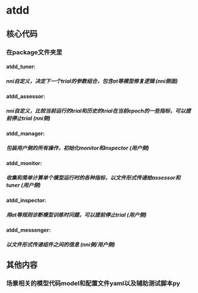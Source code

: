 # atdd
## 核心代码
### 在package文件夹里
#### atdd_tuner:
##### nni自定义，决定下一个trial的参数组合，包含at等模型修复逻辑 (nni侧面)
#### atdd_assessor: 
##### nni自定义，比较当前运行的trial和历史的trial在当前epoch的一些指标，可以提前停止trial (nni侧)
#### atdd_manager: 
##### 包装用户侧的所有操作，初始化monitor和inspector  (用户侧)
#### atdd_monitor: 
##### 收集和简单计算单个模型运行时的各种指标，以文件形式传递给assessor和tuner (用户侧)
#### atdd_inspector:
##### 用at等规则诊断模型训练时问题，可以提前停止trial (用户侧)
#### atdd_messenger:
##### 以文件形式传递组件之间的信息 (nni侧/用户侧)
## 其他内容
### 场景相关的模型代码model和配置文件yaml以及辅助测试脚本py

